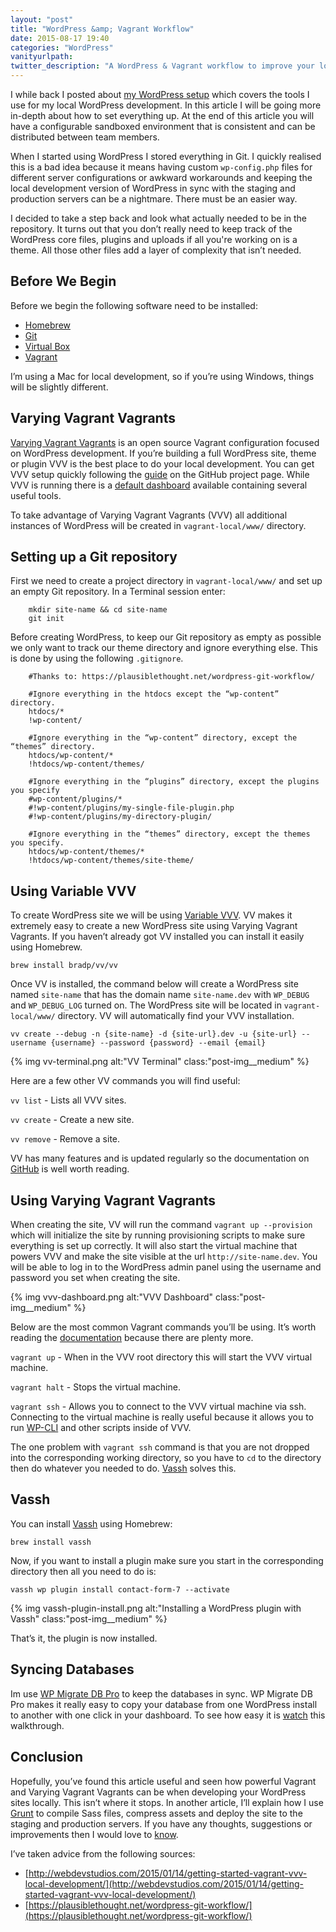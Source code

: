 ```yaml
---
layout: "post"
title: "WordPress &amp; Vagrant Workflow"
date: 2015-08-17 19:40
categories: "WordPress"
vanityurlpath:
twitter_description: "A WordPress & Vagrant workflow to improve your local WordPress development."
---
```

I while back I posted about [my WordPress setup](http://tomdiggle.com/my-wordpress-setup) which covers the tools I use for my local WordPress development. In this article I will be going more in-depth about how to set everything up. At the end of this article you will have a configurable sandboxed environment that is consistent and can be distributed between team members.

When I started using WordPress I stored everything in Git. I quickly realised this is a bad idea because it means having custom `wp-config.php` files for different server configurations or awkward workarounds and keeping the local development version of WordPress in sync with the staging and production servers can be a nightmare. There must be an easier way.

I decided to take a step back and look what actually needed to be in the repository. It turns out that you don’t really need to keep track of the WordPress core files, plugins and uploads if all you're working on is a theme. All those other files add a layer of complexity that isn’t needed.

## Before We Begin
Before we begin the following software need to be installed:

- [Homebrew](http://brew.sh)
- [Git](https://git-scm.com)
- [Virtual Box](https://www.virtualbox.org)
- [Vagrant](https://www.vagrantup.com)

I’m using a Mac for local development, so if you’re using Windows, things will be slightly different.

## Varying Vagrant Vagrants
[Varying Vagrant Vagrants](https://github.com/Varying-Vagrant-Vagrants/VVV) is an open source Vagrant configuration focused on WordPress development. If you’re building a full WordPress site, theme or plugin VVV is the best place to do your local development. You can get VVV setup quickly following the [guide](https://github.com/Varying-Vagrant-Vagrants/VVV#the-first-vagrant-up) on the GitHub project page. While VVV is running there is a [default dashboard](http://vvv.dev/) available containing several useful tools.

To take advantage of Varying Vagrant Vagrants (VVV) all additional instances of WordPress will be created in `vagrant-local/www/` directory.

## Setting up a Git repository
First we need to create a project directory in `vagrant-local/www/` and set up an empty Git repository. In a Terminal session enter:

~~~
    mkdir site-name && cd site-name
    git init
~~~

Before creating WordPress, to keep our Git repository as empty as possible we only want to track our theme directory and ignore everything else. This is done by using the following `.gitignore`.

~~~
    #Thanks to: https://plausiblethought.net/wordpress-git-workflow/

    #Ignore everything in the htdocs except the “wp-content” directory.
    htdocs/*
    !wp-content/

    #Ignore everything in the “wp-content” directory, except the “themes” directory.
    htdocs/wp-content/*
    !htdocs/wp-content/themes/

    #Ignore everything in the “plugins” directory, except the plugins you specify
    #wp-content/plugins/*
    #!wp-content/plugins/my-single-file-plugin.php
    #!wp-content/plugins/my-directory-plugin/

    #Ignore everything in the “themes” directory, except the themes you specify.
    htdocs/wp-content/themes/*
    !htdocs/wp-content/themes/site-theme/
~~~

## Using Variable VVV
To create WordPress site we will be using [Variable VVV](https://github.com/bradp/vv). VV makes it extremely easy to create a new WordPress site using Varying Vagrant Vagrants. If you haven’t already got VV installed you can install it easily using Homebrew.

`brew install bradp/vv/vv`

Once VV is installed, the command below will create a WordPress site named `site-name` that has the domain name `site-name.dev` with `WP_DEBUG` and `WP_DEBUG_LOG` turned on. The WordPress site will be located in `vagrant-local/www/` directory. VV will automatically find your VVV installation.

`vv create --debug -n {site-name} -d {site-url}.dev -u {site-url} --username {username} --password {password} --email {email}`

{% img vv-terminal.png alt:"VV Terminal" class:"post-img__medium" %}

Here are a few other VV commands you will find useful:

`vv list` - Lists all VVV sites.

`vv create` - Create a new site.

`vv remove` - Remove a site.

VV has many features and is updated regularly so the documentation on [GitHub](https://github.com/bradp/vv) is well worth reading.

## Using Varying Vagrant Vagrants
When creating the site, VV will run the command `vagrant up --provision` which will initialize the site by running provisioning scripts to make sure everything is set up correctly. It will also start the virtual machine that powers VVV and make the site visible at the url `http://site-name.dev`. You will be able to log in to the WordPress admin panel using the username and password you set when creating the site.

{% img vvv-dashboard.png alt:"VVV Dashboard" class:"post-img__medium" %}

Below are the most common Vagrant commands you’ll be using. It’s worth reading the [documentation](https://docs.vagrantup.com/v2/) because there are plenty more.

`vagrant up` - When in the VVV root directory this will start the VVV virtual machine.

`vagrant halt` - Stops the virtual machine.

`vagrant ssh` - Allows you to connect to the VVV virtual machine via ssh. Connecting to the virtual machine is really useful because it allows you to run [WP-CLI](http://wp-cli.org) and other scripts inside of VVV.

The one problem with `vagrant ssh` command is that you are not dropped into the corresponding working directory, so you have to `cd` to the directory then do whatever you needed to do. [Vassh](https://github.com/xwp/vassh) solves this.

## Vassh
You can install [Vassh](https://github.com/xwp/vassh) using Homebrew:

`brew install vassh`

Now, if you want to install a plugin make sure you start in the corresponding directory then all you need to do is:

`vassh wp plugin install contact-form-7 --activate`

{%  img vassh-plugin-install.png alt:"Installing a WordPress plugin with Vassh" class:"post-img__medium" %}

That’s it, the plugin is now installed.

## Syncing Databases
Im use [WP Migrate DB Pro](https://deliciousbrains.com/wp-migrate-db-pro/) to keep the databases in sync. WP Migrate DB Pro makes it really easy to copy your database from one WordPress install to another with one click in your dashboard. To see how easy it is [watch](https://www.youtube.com/watch?v=u7jFkwwfeJc) this walkthrough.

## Conclusion
Hopefully, you’ve found this article useful and seen how powerful Vagrant and Varying Vagrant Vagrants can be when developing your WordPress sites locally. This isn’t where it stops. In another article, I’ll explain how I use [Grunt](http://gruntjs.com) to compile Sass files, compress assets and deploy the site to the staging and production servers. If you have any thoughts, suggestions or improvements then I would love to [know](https://twitter.com/tomdiggle).

I’ve taken advice from the following sources:

- [http://webdevstudios.com/2015/01/14/getting-started-vagrant-vvv-local-development/](http://webdevstudios.com/2015/01/14/getting-started-vagrant-vvv-local-development/)
- [https://plausiblethought.net/wordpress-git-workflow/](https://plausiblethought.net/wordpress-git-workflow/)
